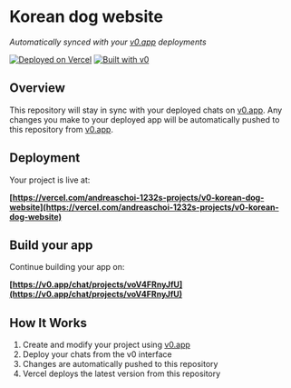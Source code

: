 # Korean dog website

*Automatically synced with your [v0.app](https://v0.app) deployments*

[![Deployed on Vercel](https://img.shields.io/badge/Deployed%20on-Vercel-black?style=for-the-badge&logo=vercel)](https://vercel.com/andreaschoi-1232s-projects/v0-korean-dog-website)
[![Built with v0](https://img.shields.io/badge/Built%20with-v0.app-black?style=for-the-badge)](https://v0.app/chat/projects/voV4FRnyJfU)

## Overview

This repository will stay in sync with your deployed chats on [v0.app](https://v0.app).
Any changes you make to your deployed app will be automatically pushed to this repository from [v0.app](https://v0.app).

## Deployment

Your project is live at:

**[https://vercel.com/andreaschoi-1232s-projects/v0-korean-dog-website](https://vercel.com/andreaschoi-1232s-projects/v0-korean-dog-website)**

## Build your app

Continue building your app on:

**[https://v0.app/chat/projects/voV4FRnyJfU](https://v0.app/chat/projects/voV4FRnyJfU)**

## How It Works

1. Create and modify your project using [v0.app](https://v0.app)
2. Deploy your chats from the v0 interface
3. Changes are automatically pushed to this repository
4. Vercel deploys the latest version from this repository